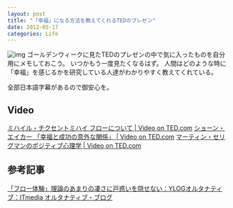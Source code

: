 ```yaml
---
layout: post
title: "「幸福」になる方法を教えてくれるTEDのプレゼン"
date: 2012-05-17
categories: Life
---
```

![img](http://pix.am/EC2G.png)
ゴールデンウィークに見たTEDのプレゼンの中で気に入ったものを自分用にメモしておこう。
いつかもう一度見たくなるはず。
人間はどのような時に「幸福」を感じるかを研究している人達がわかりやすく教えてくれている。

全部日本語字幕があるので御安心を。
## Video
[ミハイル・チクセントミハイ  フローについて | Video on TED.com](http://www.ted.com/talks/lang/ja/mihaly_csikszentmihalyi_on_flow.html)
[ショーン・エイカー 「幸福と成功の意外な関係」 | Video on TED.com](http://www.ted.com/talks/lang/ja/shawn_achor_the_happy_secret_to_better_work.html)
[マーティン・セリグマンのポジティブ心理学 | Video on TED.com](http://www.ted.com/talks/lang/ja/martin_seligman_on_the_state_of_psychology.html)

## 参考記事
[「フロー体験」理論のあまりの凄さに戸惑いを隠せない：YLOGオルタナティブ：ITmedia オルタナティブ・ブログ](http://blogs.itmedia.co.jp/yasuyasu1976/2011/11/post-66a9.html)
